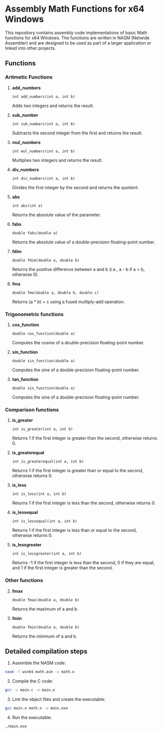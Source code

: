# Assembly Math Functions for x64 Windows
This repository contains assembly code implementations of basic Math functions for x64 Windows. The functions are written in NASM (Netwide Assembler) and are designed to be used as part of a larger application or linked into other projects.

## Functions

### Aritmetic Functions

1. **add_numbers**
    ```assembly
    int add_numbers(int a, int b)
    ```
    Adds two integers and returns the result.

2. **sub_number**
    ```assembly
    int sub_numbers(int a, int b)
    ```
    Subtracts the second integer from the first and returns the result.

3. **mul_numbers**
    ```assembly
    int mul_numbers(int a, int b)
    ```
    Multiplies two integers and returns the result.

4. **div_numbers**
    ```assembly
    int div_numbers(int a, int b)
    ```
    Divides the first integer by the second and returns the quotient.

5. **abs**
    ```assembly
    int abs(int a)
    ```
    Returns the absolute value of the parameter.

6. **fabs**
    ```assembly
    double fabs(double a)
    ```
    Returns the absolute value of a double-precision floating-point number.

7. **fdim**
    ```assembly
    double fdim(double a, double b)
    ```
    Returns the positive difference between a and b (i.e., a - b if a > b, otherwise 0).

8. **fma**
    ```assembly
    double fma(double a, double b, double c)
    ```
    Returns (a * b) + c using a fused multiply-add operation.

### Trigonometric functions
1. **cos_function**
    ```assembly
    double cos_function(double a)
    ```
    Computes the cosine of a double-precision floating-point number.

2. **sin_function**
    ```assembly
    double sin_function(double a)
    ```
    Computes the sine of a double-precision floating-point number.

3. **tan_function**
    ```assembly
    double sin_function(double a)
    ```
    Computes the sine of a double-precision floating-point number.

### Comparison functions
1. **is_greater**
    ```assembly
    int is_greater(int a, int b)
    ```
    Returns 1 if the first integer is greater than the second, otherwise returns 0.

2. **is_greaterequal**
    ```assembly
    int is_greaterequal(int a, int b)
    ```
    Returns 1 if the first integer is greater than or equal to the second, otherwise returns 0.

3. **is_less**
    ```assembly
    int is_less(int a, int b)
    ```
    Returns 1 if the first integer is less than the second, otherwise returns 0.

4. **is_lessequal**
    ```assembly
    int is_lessequal(int a, int b)
    ```
    Returns 1 if the first integer is less than or equal to the second, otherwise returns 0.

5. **is_lessgreater**
    ```assembly
    int is_lessgreater(int a, int b)
    ```
    Returns -1 if the first integer is less than the second, 0 if they are equal, and 1 if the first integer is greater than the second.

### Other functions

2. **fmax**
    ```assembly
    double fmax(double a, double b)
    ```
    Returns the maximum of a and b.

3. **fmin**
    ```assembly
    double fmin(double a, double b)
    ```
    Returns the minimum of a and b.

## Detailed compilation steps
1. Assemble the NASM code:
```sh
nasm -f win64 math.asm -o math.o
```
2. Compile the C code:
```sh
gcc -c main.c -o main.o
```
3. Link the object files and create the executable:
```sh
gcc main.o math.o -o main.exe
```
4. Run the executable:
```sh
./main.exe
```
